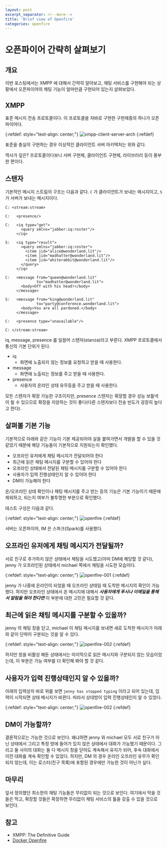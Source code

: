 ```yaml
---
layout: post
excerpt_separator: <!--more-->
title: 'Brief view of Openfire'
categories: openfire
---
```


# 오픈파이어 간략히 살펴보기
## 개요

이번 포스팅에서는 XMPP 에 대해서 간략히 알아보고, 채팅 서비스를 구현해야 되는 상황에서 오픈파이어의 채팅 기능이 얼마만큼 구현되어 있는지 살펴보았다.
<!--more-->

## XMPP

표준 메시지 전송 프로토콜이다. 이 프로토콜을 자바로 구현한 구현체중의 하나가 오픈파이어다.

{:refdef: style="text-align: center;"}
![xmpp-client-server-arch](/assets/xmpp-client-server-arch.png)
{:refdef}

표준을 충실히 구현하는 경우 이상적인 클라이언트 서버 아키텍처는 위와 같다.

역사가 깊은? 프로토콜이다보니 서버 구현체, 클라이언트 구현체, 라이브러리 등이 풍부한 편이다.

## 스탠자

기본적인 메시지 스트림의 구조는 다음과 같다. `C` 가 클라이언트가 보내는 메시지이고, `S` 가 서버가 보내는 메시지이다.

```
C: <stream:stream>

C:   <presence/>

C:   <iq type="get">
       <query xmlns="jabber:iq:roster"/>
     </iq>

S:   <iq type="result">
       <query xmlns="jabber:iq:roster">
         <item jid="alice@wonderland.lit"/>
         <item jid="madhatter@wonderland.lit"/>
         <item jid="whiterabbit@wonderland.lit"/>
       </query>
     </iq>

C:   <message from="queen@wonderland.lit" 
              to="madhatter@wonderland.lit">
       <body>Off with his head!</body>
     </message>

S:   <message from="king@wonderland.lit"
              to="party@conference.wonderland.lit">
       <body>You are all pardoned.</body>
     </message>

C:   <presence type="unavailable"/>

C: </stream:stream>
```

iq, message, presence 를 일컬어 스탠자(stanza)라고 부른다. XMPP 프로토콜에서 통신의 기본 단위가 된다.

* iq
    * 화면에 노출되지 않는 정보를 요청하고 받을 때 사용한다.
* message
    * 화면에 노출되는 정보를 주고 받을 때 사용한다.
* presence
    * 사용자의 온라인 상태 유무등을 주고 받을 때 사용한다.

모든 스탠자가 확장 가능한 구조이지만, presence 스탠자는 확장할 경우 성능 보틀넥이 될 수 있으므로 확장을 지양하는 것이 좋다(다른 스탠자보다 전송 빈도가 
굉장히 높다고 한다).

## 살펴볼 기본 기능

기본적으로 아래와 같은 기능이 기본 제공되어야 살을 붙여가면서 개발을 할 수 있을 것 같았기 때문에 해당 기능들이 기본적으로 지원되는지 확인했다. 

* 오프라인 유저에게 채팅 메시지가 전달되어야 한다
* 최근에 읽은 채팅 메시지를 구분할 수 있어야 한다
* 오프라인 상태에서 전달된 채팅 메시지를 구분할 수 있어야 한다
* 사용자가 입력 진행상태인지 알 수 있어야 한다
* DM이 가능해야 한다

온/오프라인 상태 확인이나 채팅 메시지를 주고 받는 등의 기능은 기본 기능이기 때문에 제외하고, 되는지 여부가 불투명한 부분으로 확인했다.

테스트 구성은 다음과 같다. 

{:refdef: style="text-align: center;"}
![openfire](/assets/openfire.png)
{:refdef} 

서버는 오픈파이어, IM 은 스파크(Spark)를 사용했다.

## 오프라인 유저에게 채팅 메시지가 전달될까?

서로 친구로 추가하지 않은 상태에서 채팅을 시도했고(아마 DM에 해당할 것 같다), jenny 가 오프라인된 상태에서 michael 쪽에서 채팅을 시도한 모습이다.

{:refdef: style="text-align: center;"}
![openfire-001](/assets/openfire-001.png)
{:refdef}

jenny 가 나중에 온라인이 되었을 때 오프라인 상태일 때 도착한 메시지의 확인이 가능했다. 하지만 오프라인 상태에서 온 메시지에 대해서 ***사용자에게 
푸시나 이메일을 통해서 알림을 줘야 한다면*** 이 부분에 대한 고민은 필요할 것 같다.

## 최근에 읽은 채팅 메시지를 구분할 수 있을까?

jenny 의 채팅 창을 닫고, michael 이 채팅 메시지를 보내면 새로 도착한 메시지가 아래와 같이 단락이 구분되는 것을 알 수 있다.

{:refdef: style="text-align: center;"}
![openfire-002](/assets/openfire-002.png)
{:refdef}

하지만 창을 비활성 해둔 상태에서는 마지막으로 읽은 메시지와 구분되지 않는 모습이었는데, 이 부분은 가능 여부를 더 확인해 봐야 할 것 같다.

## 사용자가 입력 진행상태인지 알 수 있을까?

아래의 입력상자 바로 위를 보면 `jenny has stopped typing` 이라고 되어 있는데, 입력이 시작되면 상태 메시지가 바뀐다. 따라서 상대방이 입력 진행상태인지 
알 수 있었다.

{:refdef: style="text-align: center;"}
![openfire-002](/assets/openfire-002.png)
{:refdef}

## DM이 가능할까?

결론적으로는 가능한 것으로 보인다. 왜냐하면 jenny 와 michael 모두 서로 친구가 아닌 상태에서 그리고 특정 방에 들어가 있지 않은 상태에서 대화가 가능했기 
때문이다. 그리고 둘 사이의 대화는 둘 다 메시지 창을 닫아도 계속해서 유지가 되어, 후속 대화에서 이전 대화를 계속 확인할 수 있었다. 하지만, DM 의 경우 
온라인 오프라인 유무가 확인되지 않는데, 이는 로스터(친구 목록)에 포함된 경우에만 가능한 것이 아닌가 싶다.

## 마무리

앞서 정의했던 최소한의 채팅 기능들은 무리없이 되는 것으로 보인다. 여기에서 막을 것들은 막고, 확장할 것들은 확장하면 무리없이 채팅 서비스의 틀을 갖출 수 있을 
것으로 보인다.

## 참고

* XMPP: The Definitive Guide
* [Docker Openfire](https://github.com/m0rph2us/docker-openfire)